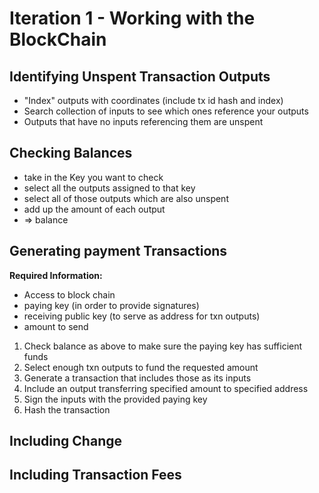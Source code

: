 # Iteration 1 - Working with the BlockChain

## Identifying Unspent Transaction Outputs

* "Index" outputs with coordinates (include tx id hash and index)
* Search collection of inputs to see which ones reference your outputs
* Outputs that have no inputs referencing them are unspent

## Checking Balances

* take in the Key you want to check
* select all the outputs assigned to that key
* select all of those outputs which are also unspent
* add up the amount of each output
* => balance

## Generating payment Transactions

__Required Information:__

* Access to block chain
* paying key (in order to provide signatures)
* receiving public key (to serve as address for txn outputs)
* amount to send


1. Check balance as above to make sure the paying key has
sufficient funds
2. Select enough txn outputs to fund the requested amount
3. Generate a transaction that includes those as its inputs
4. Include an output transferring specified amount to specified address
5. Sign the inputs with the provided paying key
6. Hash the transaction

## Including Change

## Including Transaction Fees
